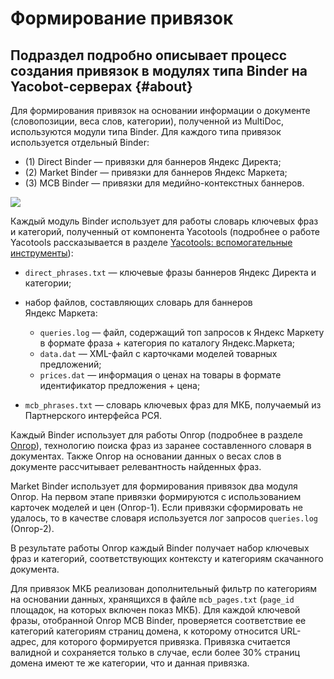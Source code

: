# Формирование привязок

## Подраздел подробно описывает процесс создания привязок в модулях типа Binder на Yacobot-серверах {#about}

Для формирования привязок на основании информации о документе (словопозиции, веса слов, категории), полученной из MultiDoc, используются модули типа Binder. Для каждого типа привязок используется отдельный Binder:

* (1) Direct Binder — привязки для баннеров Яндекс&nbsp;Директа;
* (2) Market Binder — привязки для баннеров Яндекс&nbsp;Маркета;
* (3) MCB Binder — привязки для медийно-контекстных баннеров.

![](images/binders.png)

Каждый модуль Binder использует для работы словарь ключевых фраз и категорий, полученный от компонента Yacotools (подробнее о работе Yacotools рассказывается в разделе [Yacotools: вспомогательные инструменты](yacotools.md)):

* `direct_phrases.txt` — ключевые фразы баннеров Яндекс&nbsp;Директа и категории;
* набор файлов, составляющих словарь для баннеров Яндекс&nbsp;Маркета:
    * `queries.log` — файл, содержащий топ запросов к Яндекс&nbsp;Маркету в формате фраза + категория по каталогу Яндекс.Маркета;
    * `data.dat` — XML-файл с карточками моделей товарных предложений;
    * `prices.dat` — информация о ценах на товары в формате идентификатор предложения + цена;
    
* `mcb_phrases.txt` — словарь ключевых фраз для МКБ, получаемый из Партнерского интерфейса РСЯ.

Каждый Binder использует для работы Onrop (подробнее в разделе [Onrop](onrop.md)), технологию поиска фраз из заранее составленного словаря в документах. Также Onrop на основании данных о весах слов в документе рассчитывает релевантность найденных фраз.

Market Binder использует для формирования привязок два модуля Onrop. На первом этапе привязки формируются с использованием карточек моделей и цен (Onrop-1). Если привязки сформировать не удалось, то в качестве словаря используется лог запросов `queries.log` (Onrop-2).

В результате работы Onrop каждый Binder получает набор ключевых фраз и категорий, соответствующих контексту и категориям скачанного документа.

Для привязок МКБ реализован дополнительный фильтр по категориям на основании данных, хранящихся в файле `mcb_pages.txt` (`page_id` площадок, на которых включен показ МКБ). Для каждой ключевой фразы, отобранной Onrop MCB Binder, проверяется соответствие ее категорий категориям страниц домена, к которому относится URL-адрес, для которого формируется привязка. Привязка считается валидной и сохраняется только в случае, если более 30% страниц домена имеют те же категории, что и данная привязка.


